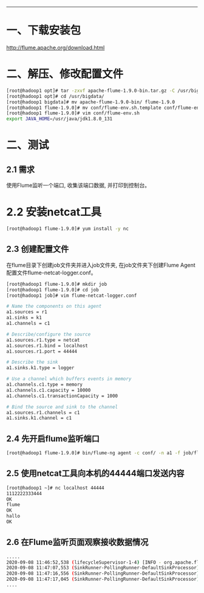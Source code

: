



----

# 一、下载安装包
http://flume.apache.org/download.html

# 二、解压、修改配置文件
```bash
[root@hadoop1 opt]# tar -zxvf apache-flume-1.9.0-bin.tar.gz -C /usr/bigdata/
[root@hadoop1 opt]# cd /usr/bigdata/
[root@hadoop1 bigdata]# mv apache-flume-1.9.0-bin/ flume-1.9.0
[root@hadoop1 flume-1.9.0]# mv conf/flume-env.sh.template conf/flume-env.sh
[root@hadoop1 flume-1.9.0]# vim conf/flume-env.sh
export JAVA_HOME=/usr/java/jdk1.8.0_131
```

# 二、测试
## 2.1 需求
使用Flume监听一个端口, 收集该端口数据, 并打印到控制台。

# 2.2 安装netcat工具
```bash
[root@hadoop1 flume-1.9.0]# yum install -y nc
```

## 2.3 创建配置文件
在flume目录下创建job文件夹并进入job文件夹, 在job文件夹下创建Flume Agent配置文件flume-netcat-logger.conf。
```bash
[root@hadoop1 flume-1.9.0]# mkdir job
[root@hadoop1 flume-1.9.0]# cd job
[root@hadoop1 job]# vim flume-netcat-logger.conf

# Name the components on this agent
a1.sources = r1
a1.sinks = k1
a1.channels = c1

# Describe/configure the source
a1.sources.r1.type = netcat
a1.sources.r1.bind = localhost
a1.sources.r1.port = 44444

# Describe the sink
a1.sinks.k1.type = logger

# Use a channel which buffers events in memory
a1.channels.c1.type = memory
a1.channels.c1.capacity = 10000
a1.channels.c1.transactionCapacity = 1000

# Bind the source and sink to the channel
a1.sources.r1.channels = c1
a1.sinks.k1.channel = c1
```

## 2.4 先开启flume监听端口
```bash
[root@hadoop1 flume-1.9.0]# bin/flume-ng agent -c conf/ -n a1 -f job/flume-netcat-logger.conf -Dflume.root.logger=INFO,console
```

## 2.5 使用netcat工具向本机的44444端口发送内容
```bash
[root@hadoop1 ~]# nc localhost 44444
1112222333444
OK
flume
OK
hallo
OK
```

## 2.6 在Flume监听页面观察接收数据情况
```bash
.....
2020-09-08 11:46:52,538 (lifecycleSupervisor-1-4) [INFO - org.apache.flume.source.NetcatSource.start(NetcatSource.java:166)] Created serverSocket:sun.nio.ch.ServerSocketChannelImpl[/127.0.0.1:44444]
2020-09-08 11:47:07,553 (SinkRunner-PollingRunner-DefaultSinkProcessor) [INFO - org.apache.flume.sink.LoggerSink.process(LoggerSink.java:95)] Event: { headers:{} body: 31 31 31 32 32 32 32 33 33 33 34 34 34          1112222333444 }
2020-09-08 11:47:16,556 (SinkRunner-PollingRunner-DefaultSinkProcessor) [INFO - org.apache.flume.sink.LoggerSink.process(LoggerSink.java:95)] Event: { headers:{} body: 66 6C 75 6D 65                                  flume }
2020-09-08 11:47:17,045 (SinkRunner-PollingRunner-DefaultSinkProcessor) [INFO - org.apache.flume.sink.LoggerSink.process(LoggerSink.java:95)] Event: { headers:{} body: 68 61 6C 6C 6F                                  hallo }
....
```
